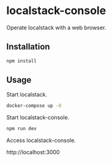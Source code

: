 # localstack-console

Operate localstack with a web browser.

## Installation

```sh
npm install
```

## Usage

Start localstack.

```sh
docker-compose up -d
```

Start localstack-console.

```sh
npm run dev
```

Access localstack-console.

http://localhost:3000
